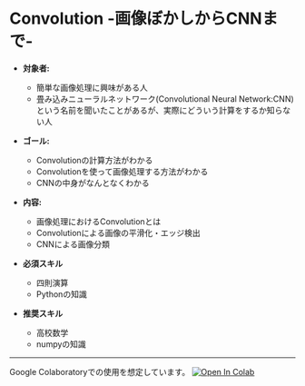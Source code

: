 # Convolution -画像ぼかしからCNNまで-

+ **対象者:** 
  + 簡単な画像処理に興味がある人
  + 畳み込みニューラルネットワーク(Convolutional Neural Network:CNN)という名前を聞いたことがあるが、実際にどういう計算をするか知らない人
+ **ゴール:** 
  + Convolutionの計算方法がわかる
  + Convolutionを使って画像処理する方法がわかる
  + CNNの中身がなんとなくわかる
+ **内容:** 
  + 画像処理におけるConvolutionとは
  + Convolutionによる画像の平滑化・エッジ検出
  + CNNによる画像分類

+ **必須スキル**
  + 四則演算
  + Pythonの知識
+ **推奨スキル**
  + 高校数学
  + numpyの知識

----
Google Colaboratoryでの使用を想定しています。
<a href="https://colab.research.google.com/github/coworker-jp/convolution/blob/master/convolution.ipynb"><img src="https://colab.research.google.com/assets/colab-badge.svg" alt="Open In Colab"/></a>
